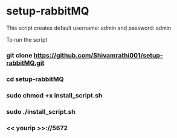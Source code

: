 # setup-rabbitMQ

This script creates default username: admin and password: admin

To run the script
### git clone https://github.com/Shivamrathi001/setup-rabbitMQ.git
### cd setup-rabbitMQ
### sudo chmod +x install_script.sh
### sudo ./install_script.sh
### << yourip >>://5672
